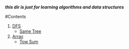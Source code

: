 ___this dir is just for learning algorithms and data structures___

#Contents
1. [DFS](./DFS)</br>
    + [Same Tree](./DFS/SameTree.cpp)</br>
2. [Array](./Array)</br>
    + [Tow Sum](./Array/Two_Sum.cpp)</br>
